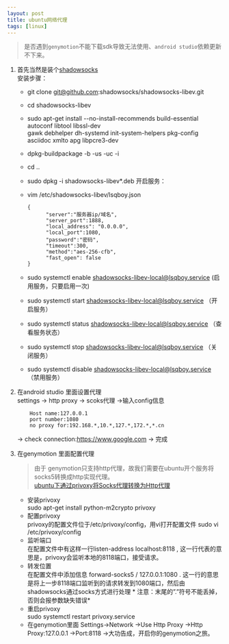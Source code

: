 ```yaml
---
layout: post
title: ubuntu网络代理
tags: [linux]
---
```

> 是否遇到`genymotion`不能下载sdk导致无法使用、`android studio`依赖更新不下来。

 1. 首先当然是装个[shadowsocks](https://github.com/shadowsocks/shadowsocks-libev)  
    安装步骤：  
    - git clone git@github.com:shadowsocks/shadowsocks-libev.git  
    - cd shadowsocks-libev  
    -  sudo apt-get install --no-install-recommends build-essential autoconf libtool libssl-dev \
          gawk debhelper dh-systemd init-system-helpers pkg-config asciidoc xmlto apg libpcre3-dev  
    -  dpkg-buildpackage -b -us -uc -i  
    -  cd ..  
    -  sudo dpkg -i shadowsocks-libev*.deb 
     开启服务：   
     - vim /etc/shadowsocks-libev/lsqboy.json   
      
           {
                 "server":"服务器ip/域名",  
                 "server_port":1888,  
                 "local_address": "0.0.0.0",  
                 "local_port":1080,  
                 "password":"密码",  
                 "timeout":300,  
                 "method":"aes-256-cfb",  
                 "fast_open": false  
           }
            
     - sudo systemctl enable shadowsocks-libev-local@lsqboy.service  (启用服务，只要启用一次)   
     - sudo systemctl start shadowsocks-libev-local@lsqboy.service   （开启服务）  
     - sudo systemctl status shadowsocks-libev-local@lsqboy.service   （查看服务状态）  
     - sudo systemctl stop shadowsocks-libev-local@lsqboy.service   （关闭服务）  
     - sudo systemctl disable shadowsocks-libev-local@lsqboy.service   （禁用服务）  
     
 2. 在android studio 里面设置代理  
    settings -> http proxy -> scoks代理 ->输入config信息  
            
            Host name:127.0.0.1   
            port number:1080   
            no proxy for:192.168.*,10.*,127.*,172.*,*.cn   
            
    -> check connection:https://www.google.com -> 完成  
    
 3. 在genymotion 里面配置代理  
 
    > 由于 genymotion只支持http代理，故我们需要在ubuntu开个服务将socks5转换成http实现代理。  
      [ubuntu下通过privoxy将Socks代理转换为Http代理](http://www.linuxdiyf.com/linux/13715.html)
      
    - 安装privoxy  
    sudo apt-get install python-m2crypto privoxy  
    - 配置privoxy  
    privoxy的配置文件位于/etc/privoxy/config，用vi打开配置文件 sudo vi /etc/privoxy/config  
    - 监听端口  
    在配置文件中有这样一行listen-address localhost:8118 , 这一行代表的意思是，privoxy会监听本地的8118端口，接受请求。  
    - 转发位置  
    在配置文件中添加信息 forward-socks5 / 127.0.0.1:1080 . 这一行的意思是将上一步8118端口监听到的请求转发到1080端口，然后由shadowsocks通过socks方式进行处理 * 注意：末尾的”.”符号不能丢掉，否则会报参数缺失错误*  
    - 重启privoxy  
    sudo systemctl restart privoxy.service  
    
    * 在genymotion里面 Settings->Network ->Use Http Proxy ->Http Proxy:127.0.0.1 ->Port:8118 ->大功告成，开启你的genymotion之旅。  

    
